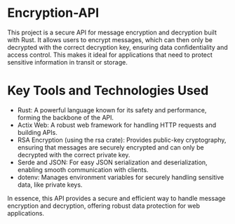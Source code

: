 # Encryption-API

This project is a secure API for message encryption and decryption built with Rust. It allows users to encrypt messages, which can then only be decrypted with the correct decryption key, ensuring data confidentiality and access control. This makes it ideal for applications that need to protect sensitive information in transit or storage.

# Key Tools and Technologies Used

- Rust: A powerful language known for its safety and performance, forming the backbone of the API.
- Actix Web: A robust web framework for handling HTTP requests and building APIs.
- RSA Encryption (using the rsa crate): Provides public-key cryptography, ensuring that messages are securely encrypted and can only be decrypted with the correct private key.
- Serde and JSON: For easy JSON serialization and deserialization, enabling smooth communication with clients.
- dotenv: Manages environment variables for securely handling sensitive data, like private keys.

In essence, this API provides a secure and efficient way to handle message encryption and decryption, offering robust data protection for web applications.
